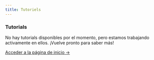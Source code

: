 ```yaml
---
title: Tutoriels
---
```


<div class="card">
  <h3>Tutorials</h3>
  <p>No hay tutorials disponibles por el momento, pero estamos trabajando activamente en ellos. ¡Vuelve pronto para saber más!</p>
  <a href="../" class="card-link">Acceder a la página de inicio &rarr;</a>
</div>